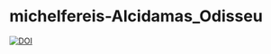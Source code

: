 # michelfereis-Alcidamas_Odisseu
[![DOI](https://zenodo.org/badge/698591373.svg)](https://zenodo.org/badge/latestdoi/698591373)

